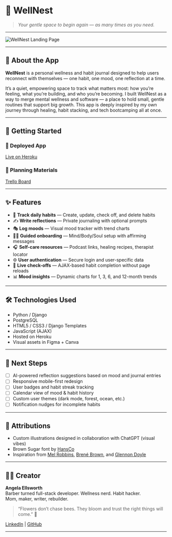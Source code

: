 # 🌿 WellNest

> *Your gentle space to begin again — as many times as you need.*

---

![WellNest Landing Page](assets/landingPage.png)

---

## 📘 About the App

**WellNest** is a personal wellness and habit journal designed to help users reconnect with themselves — one habit, one mood, one reflection at a time.

It’s a quiet, empowering space to track what matters most: how you’re feeling, what you’re building, and who you’re becoming. I built WellNest as a way to merge mental wellness and software — a place to hold small, gentle routines that support big growth. This app is deeply inspired by my own journey through healing, habit stacking, and tech bootcamping all at once.

---

## 🚀 Getting Started

### 🔗 Deployed App
[Live on Heroku](https://wellnest-9fb3514a6ea2.herokuapp.com/)

### 📌 Planning Materials
[Trello Board](https://trello.com/b/7yrNJep6/wellnest-project-4-django-crud)

---

## ✨ Features

- 🧠 **Track daily habits** — Create, update, check off, and delete habits  
- ✍️ **Write reflections** — Private journaling with optional prompts  
- 🎭 **Log moods** — Visual mood tracker with trend charts  
- 🧘‍♀️ **Guided onboarding** — Mind/Body/Soul setup with affirming messages  
- 🎧 **Self-care resources** — Podcast links, healing recipes, therapist locator  
- ⚙️ **User authentication** — Secure login and user-specific data  
- 🔁 **Live check-offs** — AJAX-based habit completion without page reloads  
- 📊 **Mood insights** — Dynamic charts for 1, 3, 6, and 12-month trends

---

## 🛠️ Technologies Used

- Python / Django
- PostgreSQL
- HTML5 / CSS3 / Django Templates
- JavaScript (AJAX)
- Hosted on Heroku
- Visual assets in Figma + Canva

---

## 🎯 Next Steps

- [ ] AI-powered reflection suggestions based on mood and journal entries  
- [ ] Responsive mobile-first redesign  
- [ ] User badges and habit streak tracking  
- [ ] Calendar view of mood & habit history  
- [ ] Custom user themes (dark mode, forest, ocean, etc.)  
- [ ] Notification nudges for incomplete habits

---

## 🙌 Attributions

- Custom illustrations designed in collaboration with ChatGPT (visual vibes)  
- Brown Sugar font by [HansCo](https://www.dafont.com/brown-sugar.font)  
- Inspiration from [Mel Robbins](https://melrobbins.com/), [Brené Brown](https://brenebrown.com/), and [Glennon Doyle](https://momastery.com/blog/)

---

## 👩‍💻 Creator

**Angela Ellsworth**  
Barber turned full-stack developer. Wellness nerd. Habit hacker.  
Mom, maker, writer, rebuilder.  

> “Flowers don’t chase bees. They bloom and trust the right things will come.” 🌸

[LinkedIn](https://www.linkedin.com/in/angela-ellsworth/) | [GitHub](https://github.com/Angellsworth)

---